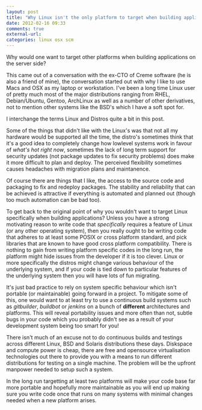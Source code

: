 ```yaml
---
layout: post
title: "Why Linux isn't the only platform to target when building applications"
date: 2012-02-16 09:33
comments: true
external-url: 
categories: linux osx scm
---
```


Why would one want to target other platforms when building applications
on the server side? 

This came out of a conversation with the ex-CTO of Creme software (he
is also a friend of mine), the conversation started out with why I
like to use Macs and OSX as my laptop or workstation. I've been a long
time Linux user of pretty much most of the major distributions ranging
from RHEL, Debian/Ubuntu, Gentoo, ArchLinux as well as a number of
other derivatives, not to mention other systems like the BSD's which I
have a soft spot for. 

I interchange the terms Linux and Distros quite a bit in this post.

Some of the things that didn't like with the Linux's was that not all
my hardware would be supported all the time, the distro's sometimes
think that it's a good idea to completely change how lowlevel systems
work in favour of _what's hot right now_, sometimes the lack of long
term support for security updates (not package updates to fix security
problems) does make it more difficult to plan and deploy. The
perceived flexibility sometimes causes headaches with migration plans
and maintanence.

Of course there are things that I like, the access to the source code
and packaging to fix and redeploy packages. The stability and
reliability that can be achieved is attractive if everything is
automated and planned out (though too much automation can be bad too).

To get back to the original point of why you wouldn't want to target
Linux specifically when building applications? Unless you have a
strong motivating reason to write code that _specifically_ requires a
feature of Linux (or any other operating system), then you really
ought to be writing code that adheres to at least some POSIX or cross
platform standard, and pick libraries that are known to have good
cross platform compatibility. There is nothing to gain from writing
platform specific codes in the long run, the platform might hide
issues from the developer if it is too clever. Linux or more
specifically the distros might change various behaviour of the
underlying system, and if your code is tied down to particular
features of the underlying system then you will have lots of fun
migrating.

It's just bad practice to rely on system specific behaviour which
isn't portable (or maintainable) going forward in a project. To
mitigate some of this, one would want to at least try to use a
continuous build systems such as _gitbuilder_, _buildbot_ or _jenkins_
on a bunch of __different__ architectures and platforms. This will
reveal portability issues and more often than not, subtle bugs in your
code which you probably didn't see as a result of your development
system being too smart for you!

There isn't much of an excuse not to do continuous builds and testings
across different Linux, BSD and Solaris distributions these
days. Diskspace and compute power is cheap, there are free and
opensource virtualisation technologies out there to provide you with a
means to run different distributions for testing on a single
machine. The problem will be the upfront manpower needed to setup such
a system.

In the long run targetting at least two platforms will make your code
base far more portable and hopefully more maintainable as you will end
up making sure you write code once that runs on many systems with
minimal changes needed when a new platform arises.
